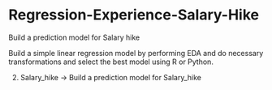 # Regression-Experience-Salary-Hike

Build a prediction model for Salary hike

Build a simple linear regression model by performing EDA and do necessary transformations and select the best model using R or Python.

2) Salary_hike -> Build a prediction model for Salary_hike
